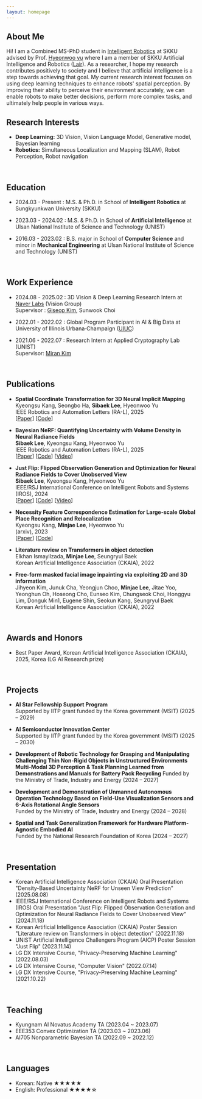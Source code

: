 ```yaml
---
layout: homepage
---
```


## About Me

<!-- Hi! I am a Combined MS-PhD in [AIGS](https://aigs.unist.ac.kr/eng/index.php) at UNIST advised by Prof. [Hyeonwoo yu](https://bogus2000.github.io/) where I am a member of UNIST Artificial Intelligence and Robotics ([Lair](https://lair.unist.ac.kr/)). As a researcher, I hope my research contribute to society positively and I believe that artificial intelligence is a step towards achieving that goal. My current research interest focuses on using deep learning techniques to understand and generate 3D space. Through these researches, we can solve many spatial limitations, and ultimately people in the world can live a better life in various ways. -->


Hi! I am a Combined MS-PhD student in [Intelligent Robotics](https://robot.skku.edu/robot_en/index.do) at SKKU advised by Prof. [Hyeonwoo yu](https://bogus2000.github.io/) where I am a member of SKKU Artificial Intelligence and Robotics ([Lair](https://sites.google.com/view/hyeonwooyu/)). As a researcher, I hope my research contributes positively to society and I believe that artificial intelligence is a step towards achieving that goal. My current research interest focuses on using deep learning techniques to enhance robots' spatial perception. By improving their ability to perceive their environment accurately, we can enable robots to make better decisions, perform more complex tasks, and ultimately help people in various ways.
<br>


## Research Interests

- **Deep Learning:** 3D Vision, Vision Language Model, Generative model, Bayesian learning
- **Robotics:** Simultaneous Localization and Mapping (SLAM), Robot Perception, Robot navigation

<br>

## Education
- 2024.03 - Present : M.S. & Ph.D. in School of **Intelligent Robotics** at Sungkyunkwan University (SKKU)
  
- 2023.03 - 2024.02 : M.S. & Ph.D. in School of **Artificial Intelligence** at Ulsan National Institute of Science and Technology (UNIST)

- 2016.03 - 2023.02 : B.S. major in School of **Computer Science** and minor in **Mechanical Engineering** at Ulsan National Institute of Science and Technology (UNIST)

<br>


## Work Experience
- 2024.08 - 2025.02 : 3D Vision & Deep Learning Research Intern at [Naver Labs](https://www.naverlabs.com/) (Vision Group) <br/>
Supervisor : [Giseop Kim](https://github.com/gisbi-kim/cv-giseopkim/blob/main/cv_giseopkim.pdf), Sunwook Choi <br/>

- 2022.01 - 2022.02 : 
Global Program Participant in AI & Big Data at University of Illinois Urbana‑Champaign ([UIUC](https://illinois.edu/)) <br/>

- 2021.06 - 2022.07 : Research Intern at Applied Cryptography Lab (UNIST) <br/>
Supervisor: [Miran Kim](https://k-miran.github.io/)<br/>

<br>

## Publications
- **Spatial Coordinate Transformation for 3D Neural Implicit Mapping**
  <br>
  Kyeongsu Kang, Seongbo Ha, **Sibaek Lee**, Hyeonwoo Yu
  <br>
  IEEE Robotics and Automation Letters (RA-L), 2025
  <br>
  [[Paper](https://ieeexplore.ieee.org/abstract/document/11106682)]
  [[Code](https://github.com/Lab-of-AI-and-Robotics/SCT_NIM)]


- **Bayesian NeRF: Quantifying Uncertainty with Volume Density in Neural Radiance Fields**
  <br>
  **Sibaek Lee**, Kyeongsu Kang, Hyeonwoo Yu
  <br>
  IEEE Robotics and Automation Letters (RA-L), 2025
  <br>
  [[Paper](https://arxiv.org/pdf/2404.06727.pdf)]
  [[Code](https://github.com/Lab-of-AI-and-Robotics/Bayesian_NeRF)]
  [[Video](https://www.youtube.com/watch?v=wp5jW4S_jqo)]



- **Just Flip: Flipped Observation Generation and Optimization for Neural Radiance Fields to Cover Unobserved View**
  <br>
  **Sibaek Lee**, Kyeongsu Kang, Hyeonwoo Yu
  <br>
  IEEE/RSJ International Conference on Intelligent Robots and Systems (IROS), 2024
  <br>
  [[Paper](https://arxiv.org/pdf/2303.06335.pdf)]
  [[Code](https://github.com/minjae-lulu/Just-Flip)]
  [[Video](https://www.youtube.com/watch?v=ClNg3GSr0jw)]


- **Necessity Feature Correspondence Estimation for Large-scale Global Place Recognition and Relocalization**
  <br>
  Kyeongsu Kang, **Minjae Lee**, Hyeonwoo Yu
  <br>
  (arxiv), 2023
  <br>
  [[Paper](https://arxiv.org/pdf/2303.06308.pdf)]
  [[Code](https://github.com/Lab-of-AI-and-Robotics/NFC_relocalization)]


- **Literature review on Transformers in object detection**
  <br>
  Elkhan Ismayilzada, **Minjae Lee**, Seungryul Baek
  <br>
  Korean Artificial Intelligence Association (CKAIA), 2022


- **Free-form masked facial image inpainting via exploiting 2D and 3D information**
  <br>
  Jihyeon Kim, Junuk Cha, Yeongjun Choo, **Minjae Lee**, Jitae Yoo, Yeonghun Oh, Hoseong Cho, Eunseo Kim, Chungseok Choi, Honggyu Lim, Donguk Min1, Eugene Shin, Seokun Kang, Seungryul Baek
  <br>
  Korean Artificial Intelligence Association (CKAIA), 2022
  


<br/>

## Awards and Honors
- Best Paper Award, Korean Artificial Intelligence Association (CKAIA), 2025, Korea (LG AI Research prize)


<br/>

## Projects
- **AI Star Fellowship Support Program**  
  Supported by IITP grant funded by the Korea government (MSIT) (2025 – 2029)

- **AI Semiconductor Innovation Center**  
  Supported by IITP grant funded by the Korea government (MSIT) (2025 – 2030)

- **Development of Robotic Technology for Grasping and Manipulating Challenging Thin Non-Rigid Objects in Unstructured Environments Multi-Modal 3D Perception & Task Planning Learned from Demonstrations and Manuals for Battery Pack Recycling** 
  Funded by the Ministry of Trade, Industry and Energy (2024 – 2027)

- **Development and Demonstration of Unmanned Autonomous Operation Technology Based on Field-Use Visualization Sensors and 6-Axis Rotational Angle Sensors**  
  Funded by the Ministry of Trade, Industry and Energy (2024 – 2028)

- **Spatial and Task Generalization Framework for Hardware Platform-Agnostic Embodied AI**  
  Funded by the National Research Foundation of Korea (2024 – 2027)


<br/>


<!-- ## Conference Review
- IEEE/RSJ International Conference on Intelligent Robots and Systems (IROS), 2024
- IEEE/RSJ International Conference on Intelligent Robots and Systems (IROS), 2023

<br> -->

## Presentation
- Korean Artificial Intelligence Association (CKAIA) Oral Presentation "Density-Based Uncertainty NeRF for Unseen View Prediction" (2025.08.08) 
- IEEE/RSJ International Conference on Intelligent Robots and Systems (IROS) Oral Presentation "Just Flip: Flipped Observation Generation and Optimization for Neural Radiance Fields to Cover Unobserved View" (2024.11.18) 
- Korean Artificial Intelligence Association (CKAIA) Poster Session "Literature review on Transformers in object detection" (2022.11.18) 
- UNIST Artificial Intelligence Challengers Program (AICP) Poster Session "Just Flip" (2023.11.14)
- LG DX Intensive Course, "Privacy-Preserving Machine Learning" (2022.08.03)
- LG DX Intensive Course, "Computer Vision" (2022.07.14)
- LG DX Intensive Course, "Privacy-Preserving Machine Learning" (2021.10.22)


<br>

## Teaching
- Kyungnam AI Novatus Academy TA (2023.04 ~ 2023.07)
- EEE353 Convex Optimization TA (2023.03 ~ 2023.06)
- AI705 Nonparametric Bayesian TA (2022.09 ~ 2022.12)

<br>

## Languages
- Korean: Native ★★★★★
- English: Professional ★★★★☆
